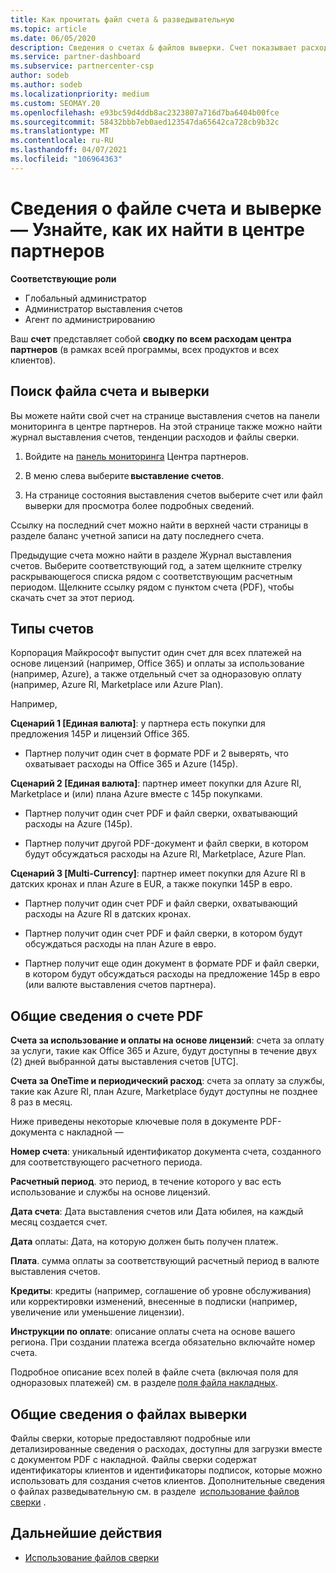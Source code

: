 ```yaml
---
title: Как прочитать файл счета & разведывательную
ms.topic: article
ms.date: 06/05/2020
description: Сведения о счетах & файлов выверки. Счет показывает расходы центра партнеров по программе, продуктам и клиентам за этот ежемесячный период.
ms.service: partner-dashboard
ms.subservice: partnercenter-csp
author: sodeb
ms.author: sodeb
ms.localizationpriority: medium
ms.custom: SEOMAY.20
ms.openlocfilehash: e93bc59d4ddb8ac2323807a716d7ba6404b00fce
ms.sourcegitcommit: 58432bbb7eb0aed123547da65642ca728cb9b32c
ms.translationtype: MT
ms.contentlocale: ru-RU
ms.lasthandoff: 04/07/2021
ms.locfileid: "106964363"
---
```

# <a name="understand-your-bill-and-reconciliation-file---learn-how-to-find-them-in-partner-center"></a>Сведения о файле счета и выверке — Узнайте, как их найти в центре партнеров


**Соответствующие роли**

- Глобальный администратор
- Администратор выставления счетов
- Агент по администрированию


Ваш **счет** представляет собой **сводку по всем расходам центра партнеров** (в рамках всей программы, всех продуктов и всех клиентов). 

## <a name="find-your-bill-and-reconciliation-file"></a>Поиск файла счета и выверки 

Вы можете найти свой счет на странице выставления счетов на панели мониторинга в центре партнеров. На этой странице также можно найти журнал выставления счетов, тенденции расходов и файлы сверки. 

1. Войдите на [панель мониторинга](https://partner.microsoft.com/dashboard/home) Центра партнеров. 

2. В меню слева выберите **выставление счетов**. 

3. На странице состояния выставления счетов выберите счет или файл выверки для просмотра более подробных сведений. 

Ссылку на последний счет можно найти в верхней части страницы в разделе баланс учетной записи на дату последнего счета. 

Предыдущие счета можно найти в разделе Журнал выставления счетов. Выберите соответствующий год, а затем щелкните стрелку раскрывающегося списка рядом с соответствующим расчетным периодом. Щелкните ссылку рядом с пунктом счета (PDF), чтобы скачать счет за этот период. 

## <a name="invoice-types"></a>Типы счетов

Корпорация Майкрософт выпустит один счет для всех платежей на основе лицензий (например, Office 365) и оплаты за использование (например, Azure), а также отдельный счет за одноразовую оплату (например, Azure RI, Marketplace или Azure Plan).

Например,  

**Сценарий 1 [Единая валюта]**: у партнера есть покупки для предложения 145P и лицензий Office 365.  

- Партнер получит один счет в формате PDF и 2 выверять, что охватывает расходы на Office 365 и Azure (145p).  

**Сценарий 2 [Единая валюта]**: партнер имеет покупки для Azure RI, Marketplace и (или) плана Azure вместе с 145p покупками.

- Партнер получит один счет PDF и файл сверки, охватывающий расходы на Azure (145p). 

- Партнер получит другой PDF-документ и файл сверки, в котором будут обсуждаться расходы на Azure RI, Marketplace, Azure Plan. 

**Сценарий 3 [Multi-Currency]**: партнер имеет покупки для Azure RI в датских кронах и план Azure в EUR, а также покупки 145P в евро.

- Партнер получит один счет PDF и файл сверки, охватывающий расходы на Azure RI в датских кронах. 

- Партнер получит один счет PDF и файл сверки, в котором будут обсуждаться расходы на план Azure в евро. 

- Партнер получит еще один документ в формате PDF и файл сверки, в котором будут обсуждаться расходы на предложение 145p в евро (или валюте выставления счетов партнера). 


## <a name="understanding-invoice-pdf"></a>Общие сведения о счете PDF 

**Счета за использование и оплаты на основе лицензий**: счета за оплату за услуги, такие как Office 365 и Azure, будут доступны в течение двух (2) дней выбранной даты выставления счетов [UTC].  

**Счета за OneTime и периодический расход**: счета за оплату за службы, такие как Azure RI, план Azure, Marketplace будут доступны не позднее 8 раз в месяц.  

Ниже приведены некоторые ключевые поля в документе PDF-документа с накладной —

**Номер счета**: уникальный идентификатор документа счета, созданного для соответствующего расчетного периода. 

**Расчетный период**. это период, в течение которого у вас есть использование и службы на основе лицензий. 

**Дата счета**: Дата выставления счетов или Дата юбилея, на каждый месяц создается счет. 

**Дата** оплаты: Дата, на которую должен быть получен платеж. 

**Плата**. сумма оплаты за соответствующий расчетный период в валюте выставления счетов. 

**Кредиты**: кредиты (например, соглашение об уровне обслуживания) или корректировки изменений, внесенные в подписки (например, увеличение или уменьшение лицензии). 

**Инструкции по оплате**: описание оплаты счета на основе вашего региона. При создании платежа всегда обязательно включайте номер счета. 

Подробное описание всех полей в файле счета (включая поля для одноразовых платежей) см. в разделе [поля файла накладных](invoice-file.md). 

## <a name="understand-reconciliation-files"></a>Общие сведения о файлах выверки

 Файлы сверки, которые предоставляют подробные или детализированные сведения о расходах, доступны для загрузки вместе с документом PDF с накладной. Файлы сверки содержат идентификаторы клиентов и идентификаторы подписок, которые можно использовать для создания счетов клиентов. Дополнительные сведения о файлах разведывательную см. в разделе  [использование файлов сверки](use-the-reconciliation-files.md) . 

## <a name="next-steps"></a>Дальнейшие действия

- [Использование файлов сверки](use-the-reconciliation-files.md)